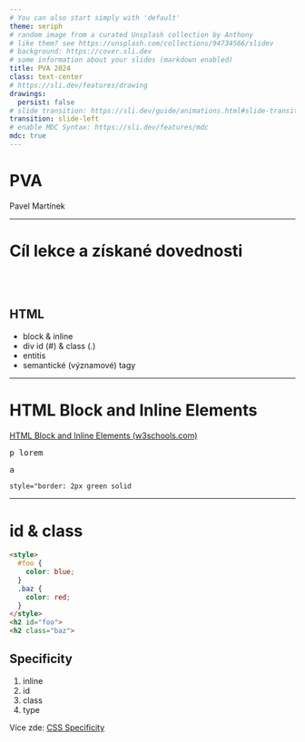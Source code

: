 ```yaml
---
# You can also start simply with 'default'
theme: seriph
# random image from a curated Unsplash collection by Anthony
# like them? see https://unsplash.com/collections/94734566/slidev
# background: https://cover.sli.dev
# some information about your slides (markdown enabled)
title: PVA 2024
class: text-center
# https://sli.dev/features/drawing
drawings:
  persist: false
# slide transition: https://sli.dev/guide/animations.html#slide-transitions
transition: slide-left
# enable MDC Syntax: https://sli.dev/features/mdc
mdc: true
---
```


# PVA 

Pavel Martínek

---

# Cíl lekce a získané dovednosti

<br>
<br>

## HTML

- block & inline
- div id (#) & class (.)
- entitis
- semantické (významové) tagy

---

# HTML Block and Inline Elements

[HTML Block and Inline Elements (w3schools.com)](https://www.w3schools.com/html/html_blocks.asp)

<p><kbd>p lorem</kbd></p>
<p><kbd>a</kbd></p>

```html
style="border: 2px green solid
```

--- 

# id & class
 
```html
<style>
  #foo {
    color: blue;
  }
  .baz {
    color: red;
  }
</style>
<h2 id="foo">
<h2 class="baz">
```

## Specificity

1. inline
2. id
3. class
4. type

Více zde: [CSS Specificity](https://www.w3schools.com/css/css_specificity.asp)
